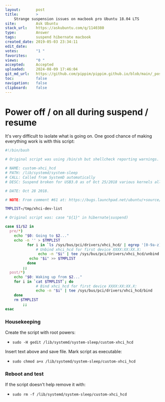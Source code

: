 ```yaml
---
layout:       post
title:        >
    Strange suspension issues on macbook pro Ubuntu 18.04 LTS
site:         Ask Ubuntu
stack_url:    https://askubuntu.com/q/1140380
type:         Answer
tags:         suspend hibernate macbook
created_date: 2019-05-03 23:34:11
edit_date:    
votes:        "1 "
favorites:    
views:        "0 "
accepted:     Accepted
uploaded:     2024-08-09 17:46:04
git_md_url:   https://github.com/pippim/pippim.github.io/blob/main/_posts/2019/2019-05-03-Strange-suspension-issues-on-macbook-pro-Ubuntu-18.04-LTS.md
toc:          false
navigation:   false
clipboard:    false
---
```


# Power off / on all during suspend / resume

It's very difficult to isolate what is going on. One good chance of making everything work is with this script:



``` bash
#!/bin/bash

# Original script was using /bin/sh but shellcheck reporting warnings.

# NAME: custom-xhci_hcd
# PATH: /lib/systemd/system-sleep
# CALL: Called from SystemD automatically
# DESC: Suspend broken for USB3.0 as of Oct 25/2018 various kernels all at once

# DATE: Oct 28 2018.

# NOTE: From comment #61 at: https://bugs.launchpad.net/ubuntu/+source/linux/+bug/522998

TMPLIST=/tmp/xhci-dev-list

# Original script was: case "${1}" in hibernate|suspend)

case $1/$2 in
  pre/*)
    echo "$0: Going to $2..."
    echo -n '' > $TMPLIST
          for i in `ls /sys/bus/pci/drivers/xhci_hcd/ | egrep '[0-9a-z]+\:[0-9a-z]+\:.*$'`; do
              # Unbind xhci_hcd for first device XXXX:XX:XX.X:
               echo -n "$i" | tee /sys/bus/pci/drivers/xhci_hcd/unbind
           echo "$i" >> $TMPLIST
          done
        ;;
  post/*)
    echo "$0: Waking up from $2..."
    for i in `cat $TMPLIST`; do
              # Bind xhci_hcd for first device XXXX:XX:XX.X:
              echo -n "$i" | tee /sys/bus/pci/drivers/xhci_hcd/bind
    done
    rm $TMPLIST
        ;;
esac
```

### Housekeeping

Create the script with root powers:

- `sudo -H gedit /lib/systemd/system-sleep/custom-xhci_hcd`

Insert text above and save file. Mark script as executable:

- `sudo chmod a+x /lib/systemd/system-sleep/custom-xhci_hcd`

### Reboot and test

If the script doesn't help remove it with:

- `sudo rm -f /lib/systemd/system-sleep/custom-xhci_hcd`
